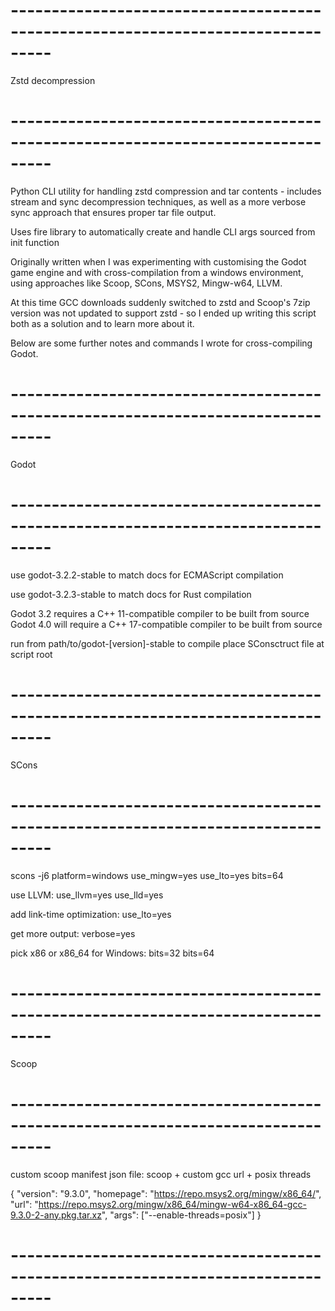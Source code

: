 # ---------------------------------------------------------------------------------

Zstd decompression

# ---------------------------------------------------------------------------------

Python CLI utility for handling zstd compression and tar contents - includes stream and sync decompression techniques, as well as a more verbose sync approach that ensures proper tar file output.

Uses fire library to automatically create and handle CLI args sourced from init function

Originally written when I was experimenting with customising the Godot game engine and with cross-compilation from a windows environment, using approaches like Scoop, SCons, MSYS2, Mingw-w64, LLVM.

At this time GCC downloads suddenly switched to zstd and Scoop's 7zip version was not updated to support zstd - so I ended up writing this script both as a solution and to learn more about it.

Below are some further notes and commands I wrote for cross-compiling Godot.

# ---------------------------------------------------------------------------------

Godot

# ---------------------------------------------------------------------------------

use godot-3.2.2-stable to match docs for ECMAScript compilation

use godot-3.2.3-stable to match docs for Rust compilation

Godot 3.2 requires a C++ 11-compatible compiler to be built from source
Godot 4.0 will require a C++ 17-compatible compiler to be built from source

run from path/to/godot-[version]-stable to compile
place SConsctruct file at script root

# ---------------------------------------------------------------------------------

SCons

# ---------------------------------------------------------------------------------

scons -j6 platform=windows use_mingw=yes use_lto=yes bits=64

use LLVM:
use_llvm=yes use_lld=yes

add link-time optimization:
use_lto=yes

get more output:
verbose=yes

pick x86 or x86_64 for Windows:
bits=32
bits=64

# ---------------------------------------------------------------------------------

Scoop

# ---------------------------------------------------------------------------------

custom scoop manifest json file: scoop + custom gcc url + posix threads

{
"version": "9.3.0",
"homepage": "https://repo.msys2.org/mingw/x86_64/",
"url": "https://repo.msys2.org/mingw/x86_64/mingw-w64-x86_64-gcc-9.3.0-2-any.pkg.tar.xz",
"args": ["--enable-threads=posix"]
}

# ---------------------------------------------------------------------------------

